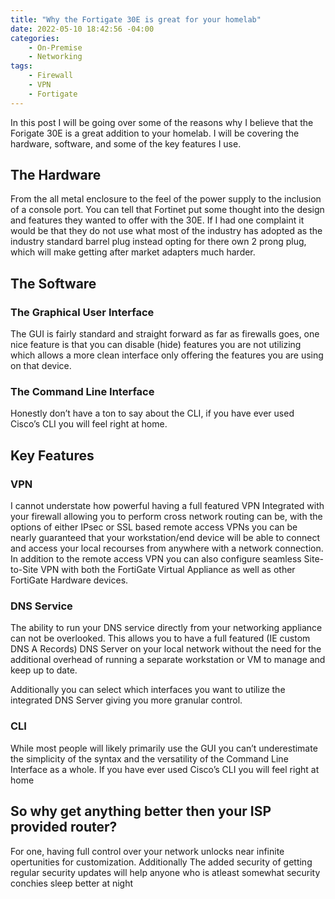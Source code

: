 ```yaml
---
title: "Why the Fortigate 30E is great for your homelab"
date: 2022-05-10 18:42:56 -04:00
categories:
    - On-Premise
    - Networking
tags:
    - Firewall
    - VPN
    - Fortigate
---
```

In this post I will be going over some of the reasons why I believe that the Forigate 30E is a great addition to your homelab. I will be covering the hardware, software, and some of the key features I use.

## The Hardware
From the all metal enclosure to the feel of the power supply to the inclusion of a console port. You can tell that Fortinet put some thought into the design and features they wanted to offer with the 30E. If I had one complaint it would be that they do not use what most of the industry has adopted as the industry standard barrel plug instead opting for there own 2 prong plug, which will make getting after market adapters much harder.

## The Software
### The Graphical User Interface
The GUI is fairly standard and straight forward as far as firewalls goes, one nice feature is that you can disable (hide) features you are not utilizing which allows a more clean interface only offering the features you are using on that device.

### The Command Line Interface
Honestly don’t have a ton to say about the CLI, if you have ever used Cisco’s CLI you will feel right at home.

## Key Features
### VPN
I cannot understate how powerful having a full featured VPN Integrated with your firewall allowing you to perform cross network routing can be, with the options of either IPsec or SSL based remote access VPNs you can be nearly guaranteed that your workstation/end device will be able to connect and access your local recourses from anywhere with a network connection. In addition to the remote access VPN you can also configure seamless Site-to-Site VPN with both the FortiGate Virtual Appliance as well as other FortiGate Hardware devices.

### DNS Service
The ability to run your DNS service directly from your networking appliance can not be overlooked. This allows you to have a full featured (IE custom DNS A Records) DNS Server on your local network without the need for the additional overhead of running a separate workstation or VM to manage and keep up to date.

Additionally you can select which interfaces you want to utilize the integrated DNS Server giving you more granular control.

### CLI
While most people will likely primarily use the GUI you can’t underestimate the simplicity of the syntax and the versatility of the Command Line Interface as a whole. If you have ever used Cisco’s CLI you will feel right at home

## So why get anything better then your ISP provided router?
For one, having full control over your network unlocks near infinite opertunities for customization. Additionally The added security of getting regular security updates will help anyone who is atleast somewhat security conchies sleep better at night